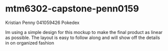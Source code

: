 # mtm6302-capstone-penn0159
Kristian Penny
041059426
Pokedex

Im using a simple design for this mockup to make the final product as linear as possible.
The layout is easy to follow along and will show off the details in on organized fashion